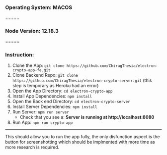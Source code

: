 ### Operating System: MACOS
=====
### Node Version:  12.18.3
=====
### Instruction:
1. Clone the App: `git clone https://github.com/ChiragThesia/electron-crypto-app-fe.git`
2. Clone Backend Repo: `git clone https://github.com/ChiragThesia/electron-crypto-server.git` (this step is temporary as Heroku had an error)
3. Open the App Directory: `cd electron-crypto-app`
4. Install App Dependencies: `npm install`
5. Open the Back end Directory: `cd electron-crypto-server`
6. Install Server Dependencies: `npm install`
7. Run Server: `npm run server`
    - Check that you see a: **Server is running at http://localhost:8080**
8. Run App: `npm run crypto-app`
----
This should allow you to run the app fully, the only disfunction aspect is the button for screenshotting which should be implmented with more time as more research is required. 
